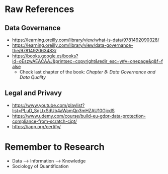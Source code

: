 # Raw References

## Data Governance

- https://learning.oreilly.com/library/view/what-is-data/9781492090328/
- https://learning.oreilly.com/library/view/data-governance-the/9781492063483/
- https://books.google.es/books?id=oEszwAEACAAJ&printsec=copyright&redir_esc=y#v=onepage&q&f=false
  - Check last chapter of the book: *Chapter 8: Data Governance and Data Quality*

## Legal and Privavy

- https://www.youtube.com/playlist?list=PLuD_SqLtxSdUb4aWamQp3mHZAU10GjcdS
- https://www.udemy.com/course/build-eu-gdpr-data-protection-compliance-from-scratch-cipt/
- https://iapp.org/certify/

# Remember to Research

- Data --> Information --> Knowledge
- Sociology of Quantification